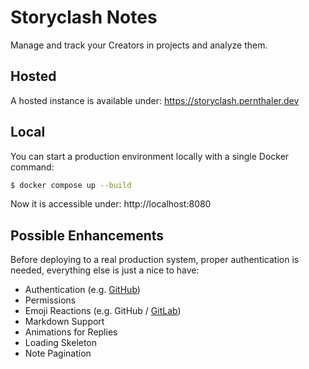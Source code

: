 # Storyclash Notes

Manage and track your Creators in projects and analyze them.

## Hosted

A hosted instance is available under: https://storyclash.pernthaler.dev

## Local

You can start a production environment locally with a single Docker command:

```bash
$ docker compose up --build
```

Now it is accessible under: http://localhost:8080

## Possible Enhancements

Before deploying to a real production system, proper authentication is needed, everything else is just a nice to have:

- Authentication (e.g. [GitHub](https://docs.github.com/en/apps/creating-github-apps/about-creating-github-apps/about-creating-github-apps))
- Permissions
- Emoji Reactions (e.g. GitHub / [GitLab](https://docs.gitlab.com/user/emoji_reactions/))
- Markdown Support
- Animations for Replies
- Loading Skeleton
- Note Pagination
